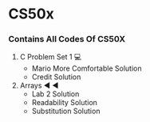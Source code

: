# CS50x 
### Contains All Codes Of CS50X 
1. C Problem Set 1 💻
   - Mario More Comfortable Solution
   - Credit Solution
2. Arrays ◀️ ◀️
   - Lab 2 Solution
   - Readability Solution
   - Substitution Solution
